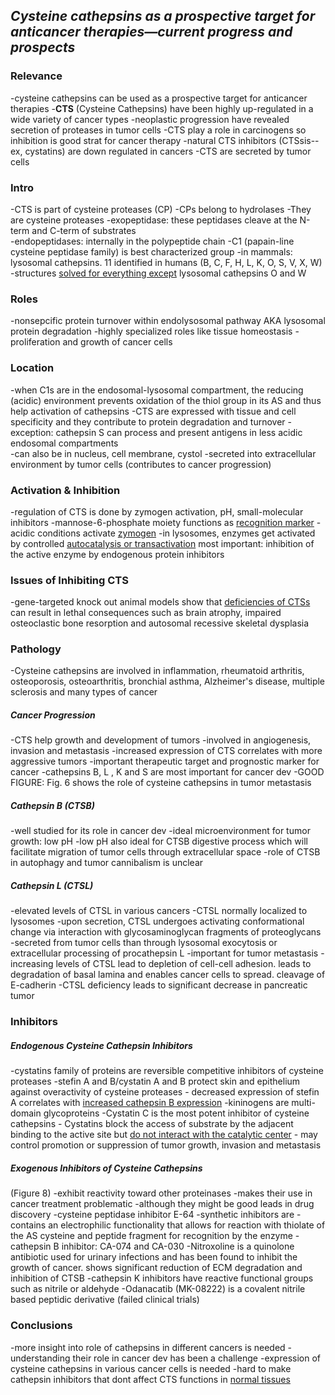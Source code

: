 ## *Cysteine cathepsins as a prospective target for anticancer therapies—current progress and prospects*

### Relevance
-cysteine cathepsins can be used as a prospective target for anticancer therapies 
-**CTS** (Cysteine Cathepsins) have been highly up-regulated in a wide variety of cancer types 
-neoplastic progression have revealed secretion of proteases in tumor cells 
-CTS play a role in carcinogens so inhibition is good strat for cancer therapy 
-natural CTS inhibitors (CTSsis-- ex, cystatins) are down regulated in cancers 
-CTS are secreted by tumor cells

### Intro 
-CTS is part of cysteine proteases (CP)
-CPs belong to hydrolases
-They are cysteine proteases 
-exopeptidase: these peptidases cleave at the N-term and C-term of substrates  
-endopeptidases: internally in the polypeptide chain 
-C1 (papain-line cysteine peptidase family) is best characterized group 
-in mammals: lysosomal cathepsins. 11 identified in humans (B, C, F, H, L, K, O, S, V,  X, W)
-structures [solved for everything except](gaps_ideas.md#pogorzelska_2018#gap1) lysosomal cathepsins O and W 

### Roles
-nonsepcific protein turnover within endolysosomal pathway AKA lysosomal protein degradation
-highly specialized roles like tissue homeostasis 
-proliferation and growth of cancer cells 

### Location 
-when C1s are in the endosomal-lysosomal compartment, the reducing (acidic) environment prevents oxidation of the thiol group in its AS and thus help activation of cathepsins 
-CTS are expressed with tissue and cell specificity and they contribute to protein degradation and turnover
-exception: cathepsin S can process and present antigens in less acidic endosomal compartments  
-can also be in nucleus, cell membrane, cystol
-secreted into extracellular environment by tumor cells (contributes to cancer progression)

### Activation & Inhibition
-regulation of CTS is done by zymogen activation, pH, small-molecular inhibitors 
-mannose-6-phosphate moiety functions as [recognition marker](gaps_ideas.md#pogorzelska_2018#idea1) 
-acidic conditions activate [zymogen](gaps_ideas.md#pogorzelska_2018#idea2) 
-in lysosomes, enzymes get activated by controlled [autocatalysis or transactivation](gaps_ideas.md#pogorzelska_2018#idea3) 
most important: inhibition of the active enzyme by endogenous protein inhibitors 

### Issues of Inhibiting CTS
-gene-targeted knock out animal models show that [deficiencies of CTSs](gaps_ideas.md#pogorzelska_2018#idea4) can result in lethal consequences such as brain atrophy, impaired osteoclastic bone resorption and autosomal recessive skeletal dysplasia 

### Pathology
-Cysteine cathepsins are involved in inflammation, rheumatoid arthritis, osteoporosis, osteoarthritis, bronchial asthma, Alzheimer's disease, multiple sclerosis and many types of cancer

##### Cancer Progression
-CTS help growth and development of tumors 
-involved in angiogenesis, invasion and metastasis
-increased expression of CTS correlates with more aggressive tumors
-important therapeutic target and prognostic marker for cancer
-cathepsins B, L , K and S are most important for cancer dev 
-GOOD FIGURE: Fig. 6 shows the role of cysteine cathepsins in tumor metastasis

##### Cathepsin B (CTSB)
-well studied for its role in cancer dev
-ideal microenvironment for tumor growth: low pH 
-low pH also ideal for CTSB digestive process which will facilitate migration of tumor cells through extracellular space 
-role of CTSB in autophagy and tumor cannibalism is unclear

##### Cathepsin L (CTSL)
-elevated levels of CTSL in various cancers
-CTSL normally localized to lysosomes 
-upon secretion, CTSL undergoes activating conformational change via interaction with glycosaminoglycan fragments of proteoglycans 
-secreted from tumor cells than through lysosomal exocytosis or extracellular processing of procathepsin L 
-important for tumor metastasis 
-increasing levels of CTSL lead to depletion of cell-cell adhesion. leads to degradation of basal lamina and enables cancer cells to spread. cleavage of E-cadherin 
-CTSL deficiency leads to significant decrease in pancreatic tumor 
### Inhibitors 
##### Endogenous Cysteine Cathepsin Inhibitors
-cystatins family of proteins are reversible competitive inhibitors of cysteine proteases 
-stefin A and B/cystatin A and B protect skin and epithelium against overactivity of cysteine proteases 
	- decreased expression of stefin A correlates with [increased cathepsin B expression](gaps_ideas#pogorzelska_2018#idea6)
-kininogens are multi-domain glycoproteins 
-Cystatin C is the most potent inhibitor of cysteine cathepsins 
	- Cystatins block the access of substrate by the adjacent binding to the active site but [do not interact with the catalytic center](gaps_ideas.md#pogorzelska_2018#idea5)
	- may control promotion or suppression of tumor growth, invasion and metastasis 
##### Exogenous Inhibitors of Cysteine Cathepsins 
(Figure 8)
-exhibit reactivity toward other proteinases 
-makes their use in cancer treatment problematic 
-although they might be good leads in drug discovery
	-cysteine peptidase inhibitor E-64 
	-synthetic inhibitors are 
	-contains an electrophilic functionality that allows for reaction with thiolate of the AS cysteine and peptide fragment for recognition by the enzyme
	-cathepsin B inhibitor: CA-074 and CA-030 
	-Nitroxoline is a quinolone antibiotic used for urinary infections and has been found to inhibit the growth of cancer. shows significant reduction of ECM degradation and inhibition of CTSB
	-cathepsin K inhibitors have reactive functional groups such as nitrile or aldehyde 
		-Odanacatib (MK-08222) is a covalent nitrile based peptidic derivative (failed clinical trials)

### Conclusions
-more insight into role of cathepsins in different cancers is needed
-understanding their role in cancer dev has been a challenge
-expression of cysteine cathepsins in various cancer cells is needed
-hard to make cathepsin inhibitors that dont affect CTS functions in [normal tissues]( gaps_ideas#pogorzelska_2018#idea7)
